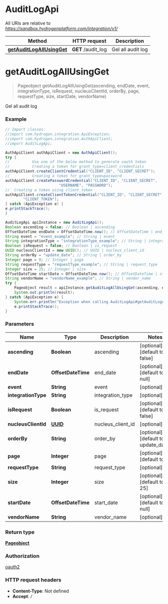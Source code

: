 # AuditLogApi

All URIs are relative to *https://sandbox.hydrogenplatform.com/integration/v1/*

Method | HTTP request | Description
------------- | ------------- | -------------
[**getAuditLogAllUsingGet**](AuditLogApi.md#getAuditLogAllUsingGet) | **GET** /audit_log | Gel all audit log


<a name="getAuditLogAllUsingGet"></a>
# **getAuditLogAllUsingGet**
> Pageobject getAuditLogAllUsingGet(ascending, endDate, event, integrationType, isRequest, nucleusClientId, orderBy, page, requestType, size, startDate, vendorName)

Gel all audit log

### Example
```java
// Import classes:
//import com.hydrogen.integration.ApiException;
//import com.hydrogen.integration.AuthApiClient;
//import AuditLogApi;

AuthApiClient authApiClient = new AuthApiClient();
try {
//          Use one of the below method to generate oauth token        
//          Creating a token for grant_type=client_credentials            
authApiClient.createClientCredential("CLIENT_ID", "CLIENT_SECRET");
//          Creating a token for grant_type=password
authApiClient.createPasswordCredential("CLIENT_ID", "CLIENT_SECRET",
                        "USERNAME", "PASSWORD");     
//  Creating a token using client_token
authApiClient.createClientTokenCredential("CLIENT_ID", "CLIENT_SECRET",
        "CLIENT_TOKEN");      
} catch (ApiException e) {
e.printStackTrace();
}

AuditLogApi apiInstance = new AuditLogApi();
Boolean ascending = false; // Boolean | ascending
OffsetDateTime endDate = OffsetDateTime.now(); // OffsetDateTime | end_date
String event = "event_example"; // String | event
String integrationType = "integrationType_example"; // String | integration_type
Boolean isRequest = false; // Boolean | is_request
UUID nucleusClientId = new UUID(); // UUID | nucleus_client_id
String orderBy = "update_date"; // String | order_by
Integer page = 0; // Integer | page
String requestType = "requestType_example"; // String | request_type
Integer size = 25; // Integer | size
OffsetDateTime startDate = OffsetDateTime.now(); // OffsetDateTime | start_date
String vendorName = "vendorName_example"; // String | vendor_name
try {
    Pageobject result = apiInstance.getAuditLogAllUsingGet(ascending, endDate, event, integrationType, isRequest, nucleusClientId, orderBy, page, requestType, size, startDate, vendorName);
    System.out.println(result);
} catch (ApiException e) {
    System.err.println("Exception when calling AuditLogApi#getAuditLogAllUsingGet");
    e.printStackTrace();
}
```

### Parameters

Name | Type | Description  | Notes
------------- | ------------- | ------------- | -------------
 **ascending** | **Boolean**| ascending | [optional] [default to false]
 **endDate** | **OffsetDateTime**| end_date | [optional] [default to null]
 **event** | **String**| event | [optional]
 **integrationType** | **String**| integration_type | [optional]
 **isRequest** | **Boolean**| is_request | [optional] [default to false]
 **nucleusClientId** | [**UUID**](.md)| nucleus_client_id | [optional]
 **orderBy** | **String**| order_by | [optional] [default to update_date]
 **page** | **Integer**| page | [optional] [default to 0]
 **requestType** | **String**| request_type | [optional]
 **size** | **Integer**| size | [optional] [default to 25]
 **startDate** | **OffsetDateTime**| start_date | [optional] [default to null]
 **vendorName** | **String**| vendor_name | [optional]

### Return type

[**Pageobject**](Pageobject.md)

### Authorization

[oauth2](../README.md#oauth2)

### HTTP request headers

 - **Content-Type**: Not defined
 - **Accept**: */*

